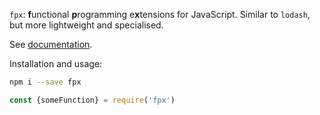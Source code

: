 `fpx`: **f**unctional **p**rogramming e**x**tensions for JavaScript. Similar
to `lodash`, but more lightweight and specialised.

See [documentation](http://mitranim.com/fpx/).

Installation and usage:

```sh
npm i --save fpx
```

```js
const {someFunction} = require('fpx')
```
